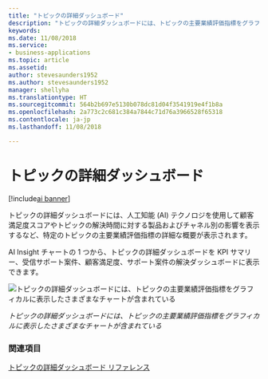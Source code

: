 ```yaml
---
title: "トピックの詳細ダッシュボード"
description: "トピックの詳細ダッシュボードには、トピックの主要業績評価指標をグラフィカルに表示したさまざまなチャートが含まれています。"
keywords: 
ms.date: 11/08/2018
ms.service:
- business-applications
ms.topic: article
ms.assetid: 
author: stevesaunders1952
ms.author: stevesaunders1952
manager: shellyha
ms.translationtype: HT
ms.sourcegitcommit: 564b2b697e5130b078dc81d04f3541919e4f1b8a
ms.openlocfilehash: 2a773c2c681c384a7844c71d76a3966528f65318
ms.contentlocale: ja-jp
ms.lasthandoff: 11/08/2018

---
```


# <a name="topic-details-dashboard"></a>トピックの詳細ダッシュボード

[!include[ai banner](../includes/ai.md)] 

トピックの詳細ダッシュボードには、人工知能 (AI) テクノロジを使用して顧客満足度スコアやトピックの解決時間に対する製品およびチャネル別の影響を表示するなど、特定のトピックの主要業績評価指標の詳細な概要が表示されます。

AI Insight チャートの 1 つから、トピックの詳細ダッシュボードを KPI サマリー、受信サポート案件、顧客満足度、サポート案件の解決ダッシュボードに表示できます。

![トピックの詳細ダッシュボードには、トピックの主要業績評価指標をグラフィカルに表示したさまざまなチャートが含まれている](media/topic-details-dashboard.png "トピックの詳細ダッシュボードには、トピックの主要業績評価指標をグラフィカルに表示したさまざまなチャートが含まれている")

*トピックの詳細ダッシュボードには、トピックの主要業績評価指標をグラフィカルに表示したさまざまなチャートが含まれている*

### <a name="see-also"></a>関連項目

[トピックの詳細ダッシュボード リファレンス](https://docs.microsoft.com/dynamics365/ai/customer-service-insights/dashboard-topic-details)

